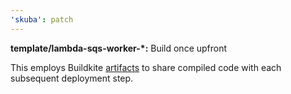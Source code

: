 ```yaml
---
'skuba': patch
---
```


**template/lambda-sqs-worker-\*:** Build once upfront

This employs Buildkite [artifacts](https://buildkite.com/docs/pipelines/artifacts) to share compiled code with each subsequent deployment step.
